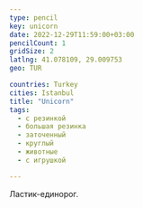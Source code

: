 ```yaml
---
type: pencil
key: unicorn
date: 2022-12-29T11:59:00+03:00
pencilCount: 1
gridSize: 2
latlng: 41.078109, 29.009753
geo: TUR

countries: Turkey
cities: Istanbul
title: "Unicorn"
tags:
  - с резинкой
  - большая резинка
  - заточенный
  - круглый
  - животные
  - с игрушкой

---
```


Ластик-единорог.
